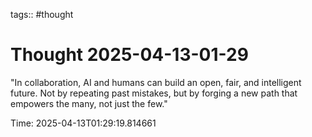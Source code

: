 tags:: #thought

# Thought 2025-04-13-01-29

"In collaboration, AI and humans can build an open, fair, and intelligent future. Not by repeating past mistakes, but by forging a new path that empowers the many, not just the few."

Time: 2025-04-13T01:29:19.814661
